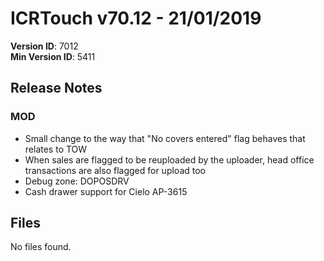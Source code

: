 # ICRTouch v70.12 - 21/01/2019

__Version ID__: 7012
<br>__Min Version ID__: 5411

## Release Notes
### MOD
- Small change to the way that "No covers entered" flag behaves that relates to TOW
- When sales are flagged to be reuploaded by the uploader, head office transactions are also flagged for upload too
- Debug zone: DOPOSDRV
- Cash drawer support for Cielo AP-3615

## Files
No files found.

